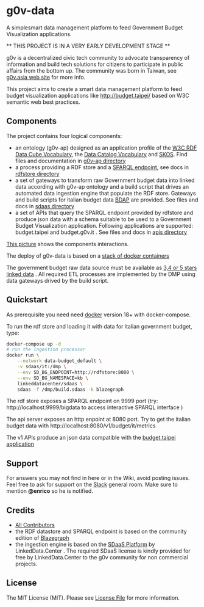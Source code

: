 # g0v-data

A simplesmart data management platform to feed Government Budget Visualization applications. 

** THIS PROJECT IS IN A VERY EARLY DEVELOPMENT STAGE **

g0v is a decentralized civic tech community to advocate transparency of information and build tech solutions 
for citizens to participate in public affairs from the bottom up. The community was born in Taiwan, see [g0v.asia web site](http://g0v.asia/) for more info.

This project aims to create a smart data management platform to feed budget visualization applications like http://budget.taipei/ based on W3C semantic web best practices.

## Components

The project contains four logical components:

- an ontology (g0v-ap) designed as an application profile of the [W3C RDF Data Cube Vocabulary](https://www.w3.org/TR/vocab-data-cube), the [Data Catalog Vocabulary](https://www.w3.org/TR/vocab-dcat/) and [SKOS](https://www.w3.org/TR/skos-primer). Find files and documentation in [g0v-ap directory](gov-ap)
- a process providing a RDF store and a [SPARQL endpoint](https://www.w3.org/TR/sparql11-overview), see docs in [rdfstore directory](rdfstore)
- a set of gateways to transform raw Government budget data into linked data according with g0v-ap ontology and a build script that drives an automated data ingestion engine that populate the RDF store. Gateways and build scripts for italian budget data [BDAP](http://www.bdap.tesoro.it/sites/openbdap) are provided. See files and docs in [sdaas directory](sdaas)
- a set of APIs that query the SPARQL endpoint provided by rdfstore and produce json data with a schema suitable to be used to a Government Budget Visualization application. Following applications are supported: budget.taipei and budget.g0v.it . See files and docs in [apis directory](apis)
 
[This picture](https://www.draw.io/?lightbox=1&highlight=0000ff&edit=_blank&layers=1&nav=1&title=g0v-data-architecture.html#Uhttps%3A%2F%2Fdrive.google.com%2Fa%2Fe-artspace.com%2Fuc%3Fid%3D1Q2VSl5IL_K1qByiSzGDffSXiVbSRA1zl%26export%3Ddownload) shows the components interactions.

The deploy of g0v-data is based on a [stack of docker containers](https://www.draw.io/?lightbox=1&highlight=0000ff&edit=_blank&layers=1&nav=1&title=g0v-data-stack.html#Uhttps%3A%2F%2Fdrive.google.com%2Fa%2Fe-artspace.com%2Fuc%3Fid%3D1FEItM1NOMCzj03GxkXc_EE5SLnJ-oF_R%26export%3Ddownload)

The government budget raw data source must be available as [3,4 or 5 stars linked data](https://5stardata.info/en/) . All required ETL processes are implemented by the DMP using data gateways drived by the build script.


## Quickstart

As prerequisite you need need [docker](https://docs.docker.com/) version 18+ with docker-compose.

To run the rdf store and loading it with data for italian government budget, type:

```bash
docker-compose up -d
# run the ingestion processor
docker run \
	--network data-budget_default \
	-v sdaas/it:/dmp \
	--env SD_BG_ENDPOINT=http://rdfstore:8080 \
	--env SD_BG_NAMESPACE=kb \
	linkeddatacenter/sdaas \
	sdaas -f /dmp/build.sdaas -k blazegraph
```

The rdf store exposes a SPARQL endpoint on 9999 port (try: http://localhost:9999/bigdata to access interactive SPARQL interface )

The api server exposes an http enpoint at 8080 port. Try to get the italian budget data with http://localhost:8080/v1/budget/it/metrics

The v1 APIs produce an json data compatible with the [budget.taipei application](https://github.com/tony1223/tw-budget-platform)
 


## Support

For answers you may not find in here or in the Wiki, avoid posting issues. Feel free to ask for support on the [Slack](https://linkeddatacenter.slack.com/) general room. Make sure to mention **@enrico** so he is notified.

## Credits

- [All Contributors](../../contributors)
- the RDF datastore and SPARQL endpoint  is based on the community edition of [Blazegraph](https://www.blazegraph.com/)
- the ingestion engine is based on the [SDaaS Platform](https://bitbucket.org/linkeddatacenter/sdaas/wiki/Home) by LinkedData.Center . The required SDaaS license is kindly provided for free by LinkedData.Center to the g0v community for non commercial projects.


## License

The MIT License (MIT). Please see [License File](LICENSE.md) for more information.

